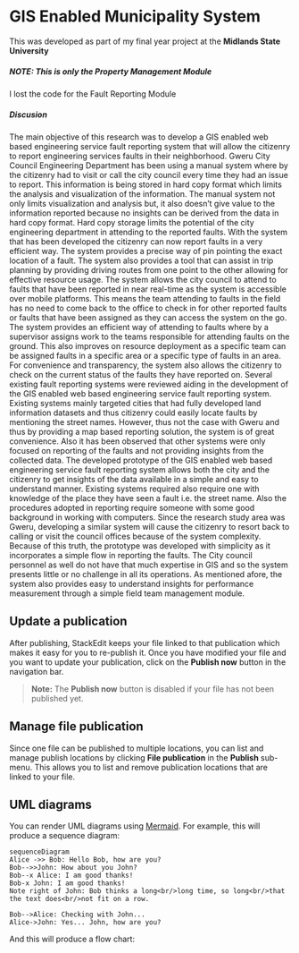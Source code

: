 
# GIS Enabled Municipality System

This was developed as part of my final year project at the <strong>Midlands State University</strong>

##### NOTE: This is only the Property Management Module

I lost the code for the Fault Reporting Module

##### Discusion

The main objective of this research was to develop a GIS enabled web based engineering service fault reporting system that will allow the citizenry to report engineering services faults in their neighborhood. Gweru City Council Engineering Department has been using a manual system where by the citizenry had to visit or call the city council every time they had an issue to report. This information is being stored in hard copy format which limits the analysis and visualization of the information. The manual system not only limits visualization and analysis but, it also doesn’t give value to the information reported because no insights can be derived from the data in hard copy format. Hard copy storage limits the potential of the city engineering department in attending to the reported faults. With the system that has been developed the citizenry can now report faults in a very efficient way. The system provides a precise way of pin pointing the exact location of a fault. The system also provides a tool that can assist in trip planning by providing driving routes from one point to the other allowing for effective resource usage. The system allows the city council to attend to faults that have been reported in near real-time as the system is accessible over mobile platforms. This means the team attending to faults in the field has no need to come back to the office to check in for other reported faults or faults that have been assigned as they can access the system on the go. The system provides an efficient way of attending to faults where by a supervisor assigns work to the teams responsible for attending faults on the ground. This also improves on resource deployment as a specific team can be assigned faults in a specific area or a specific type of faults in an area. For convenience and transparency, the system also allows the citizenry to check on the current status of the faults they have reported on.
Several existing fault reporting systems were reviewed aiding in the development of the GIS enabled web based engineering service fault reporting system. Existing systems mainly targeted cities that had fully developed land information datasets and thus citizenry could easily locate faults by mentioning the street names. However, thus not the case with Gweru and thus by providing a map based reporting solution, the system is of great convenience. Also it has been observed that other systems were only focused on reporting of the faults and not providing insights from the collected data. The developed prototype of the GIS enabled web based engineering service fault reporting system allows both the city and the citizenry to get insights of the data available in a simple and easy to understand manner. Existing systems required also require one with knowledge of the place they have seen a fault i.e. the street name. Also the procedures adopted in reporting require someone with some good background in working with computers. Since the research study area was Gweru, developing a similar system will cause the citizenry to resort back to calling or visit the council offices because of the system complexity. Because of this truth, the prototype was developed with simplicity as it incorporates a simple flow in reporting the faults. The City council personnel as well do not have that much expertise in GIS and so the system presents little or no challenge in all its operations. As mentioned afore, the system also provides easy to understand insights for performance measurement through a simple field team management module.

## Update a publication

After publishing, StackEdit keeps your file linked to that publication which makes it easy for you to re-publish it. Once you have modified your file and you want to update your publication, click on the **Publish now** button in the navigation bar.

> **Note:** The **Publish now** button is disabled if your file has not been published yet.

## Manage file publication

Since one file can be published to multiple locations, you can list and manage publish locations by clicking **File publication** in the **Publish** sub-menu. This allows you to list and remove publication locations that are linked to your file.

## UML diagrams

You can render UML diagrams using [Mermaid](https://mermaidjs.github.io/). For example, this will produce a sequence diagram:

```mermaid
sequenceDiagram
Alice ->> Bob: Hello Bob, how are you?
Bob-->>John: How about you John?
Bob--x Alice: I am good thanks!
Bob-x John: I am good thanks!
Note right of John: Bob thinks a long<br/>long time, so long<br/>that the text does<br/>not fit on a row.

Bob-->Alice: Checking with John...
Alice->John: Yes... John, how are you?
```

And this will produce a flow chart:
